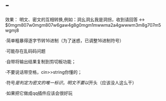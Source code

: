 # -
效果：
明文、密文的互相转换,例如：洞幺洞幺我是洞拐，收到请回答 <-> $0mgm807w0mgm807w6gaw4g8g0mgm1mwwma2a4gwwwm3m8g707m5wgmj8 

·简单粗暴得逐字节转16进制（为了迷惑，已调整16进制符号）

·可能存在乱码码问题

·自带将输出结果复制到剪切板功能；

·不要说话带空格，cin>>string你懂的；

·符号$是判定为密文的唯一标识，明文不要以$开头（应该没人这么干）

·如果把它做成qq插件应该会很好玩
